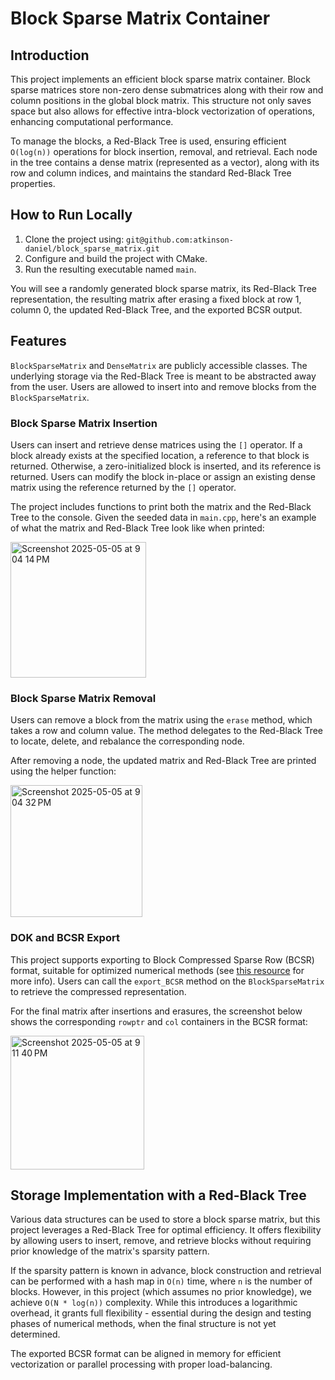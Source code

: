 # Block Sparse Matrix Container

## Introduction

This project implements an efficient block sparse matrix container. Block sparse matrices store non-zero dense submatrices along with their row and column positions in the global block matrix. This structure not only saves space but also allows for effective intra-block vectorization of operations, enhancing computational performance.

To manage the blocks, a Red-Black Tree is used, ensuring efficient `O(log(n))` operations for block insertion, removal, and retrieval. Each node in the tree contains a dense matrix (represented as a vector), along with its row and column indices, and maintains the standard Red-Black Tree properties.

## How to Run Locally

1. Clone the project using: `git@github.com:atkinson-daniel/block_sparse_matrix.git`
2. Configure and build the project with CMake.
3. Run the resulting executable named `main`.

You will see a randomly generated block sparse matrix, its Red-Black Tree representation, the resulting matrix after erasing a fixed block at row 1, column 0, the updated Red-Black Tree, and the exported BCSR output.

## Features

`BlockSparseMatrix` and `DenseMatrix` are publicly accessible classes. The underlying storage via the Red-Black Tree is meant to be abstracted away from the user. Users are allowed to insert into and remove blocks from the `BlockSparseMatrix`.

### Block Sparse Matrix Insertion

Users can insert and retrieve dense matrices using the `[]` operator. If a block already exists at the specified location, a reference to that block is returned. Otherwise, a zero-initialized block is inserted, and its reference is returned. Users can modify the block in-place or assign an existing dense matrix using the reference returned by the `[]` operator.

The project includes functions to print both the matrix and the Red-Black Tree to the console. Given the seeded data in `main.cpp`, here's an example of what the matrix and Red-Black Tree look like when printed:

<img width="217" alt="Screenshot 2025-05-05 at 9 04 14 PM" src="https://github.com/user-attachments/assets/2e12629f-aaf2-4543-8a6b-8b02278fd1e8" />

### Block Sparse Matrix Removal

Users can remove a block from the matrix using the `erase` method, which takes a row and column value. The method delegates to the Red-Black Tree to locate, delete, and rebalance the corresponding node.

After removing a node, the updated matrix and Red-Black Tree are printed using the helper function:

<img width="211" alt="Screenshot 2025-05-05 at 9 04 32 PM" src="https://github.com/user-attachments/assets/58bf95ea-1060-42b5-a00a-6affb7393b84" />

### DOK and BCSR Export

This project supports exporting to Block Compressed Sparse Row (BCSR) format, suitable for optimized numerical methods (see [this resource](https://netlib.org/linalg/html_templates/node93.html) for more info). Users can call the `export_BCSR` method on the `BlockSparseMatrix` to retrieve the compressed representation.

For the final matrix after insertions and erasures, the screenshot below shows the corresponding `rowptr` and `col` containers in the BCSR format:

<img width="214" alt="Screenshot 2025-05-05 at 9 11 40 PM" src="https://github.com/user-attachments/assets/019744d5-a6a3-4535-8954-26d7e3471234" />

## Storage Implementation with a Red-Black Tree

Various data structures can be used to store a block sparse matrix, but this project leverages a Red-Black Tree for optimal efficiency. It offers flexibility by allowing users to insert, remove, and retrieve blocks without requiring prior knowledge of the matrix's sparsity pattern.

If the sparsity pattern is known in advance, block construction and retrieval can be performed with a hash map in `O(n)` time, where `n` is the number of blocks. However, in this project (which assumes no prior knowledge), we achieve `O(N * log(n))` complexity. While this introduces a logarithmic overhead, it grants full flexibility - essential during the design and testing phases of numerical methods, when the final structure is not yet determined.

The exported BCSR format can be aligned in memory for efficient vectorization or parallel processing with proper load-balancing.

